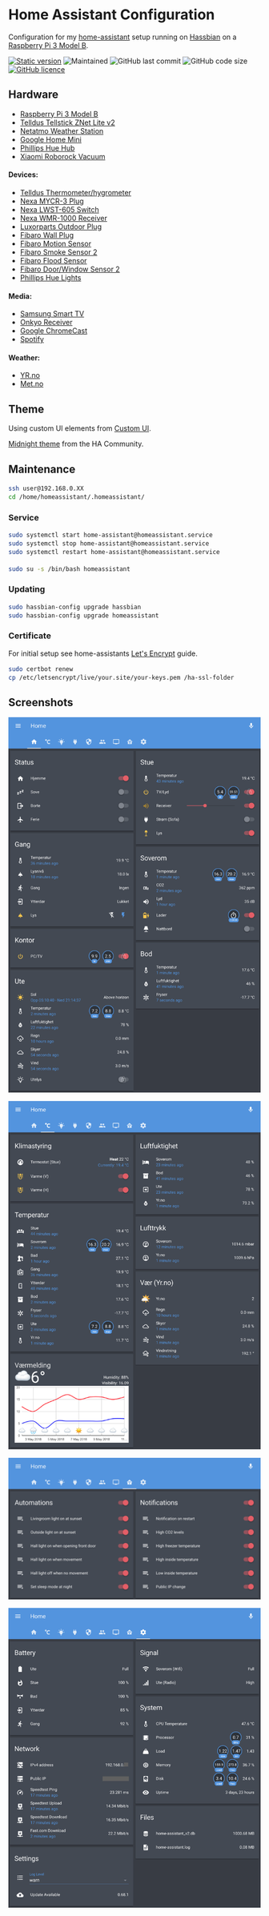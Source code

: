 # Home Assistant Configuration

Configuration for my [home-assistant](https://www.home-assistant.io) setup running on
[Hassbian](https://www.home-assistant.io/docs/installation/hassbian/installation/) on a
[Raspberry Pi 3 Model B](https://www.raspberrypi.org/products/raspberry-pi-3-model-b/).

[![Static version](https://img.shields.io/badge/version-0.85.1-blue.svg)](https://github.com/benct/home-assistant-config/blob/master/.HA_VERSION)
![Maintained](https://img.shields.io/maintenance/yes/2019.svg)
![GitHub last commit](https://img.shields.io/github/last-commit/benct/home-assistant-config.svg)
![GitHub code size](https://img.shields.io/github/languages/code-size/benct/home-assistant-config.svg)
[![GitHub licence](https://img.shields.io/github/license/benct/home-assistant-config.svg)](https://github.com/benct/home-assistant-config/blob/master/LICENCE)

## Hardware

- [Raspberry Pi 3 Model B](https://www.raspberrypi.org/products/raspberry-pi-3-model-b/)
- [Telldus Tellstick ZNet Lite v2](https://home-assistant.io/components/tellduslive/)
- [Netatmo Weather Station](https://home-assistant.io/components/netatmo/)
- [Google Home Mini](https://www.home-assistant.io/components/google_assistant/)
- [Phillips Hue Hub](https://www.home-assistant.io/components/hue/)
- [Xiaomi Roborock Vacuum](https://www.home-assistant.io/components/vacuum.xiaomi_miio/)

#### Devices:
- [Telldus Thermometer/hygrometer](http://telldus.com/produkt/inneute-termohygro-sensor-433mhz/)
- [Nexa MYCR-3 Plug](https://www.clasohlson.com/no/Nexa-MYCR-3,-3-pack-fjernstr%C3%B8mbrytere--/36-6902)
- [Nexa LWST-605 Switch](https://www.clasohlson.com/no/Nexa-LWST-605-trådløs-veggstrømbryter-/36-4614)
- [Nexa WMR-1000 Receiver](https://www.clasohlson.com/no/Nexa-WMR-1000-innbyggingsmottaker-p%C3%A5-av-/36-5940)
- [Luxorparts Outdoor Plug](https://www.kjell.com/no/produkter/elektro-og-verktoy/smarte-hjem/433mhz/fjernstrombryter/utenpaliggende-bryter/luxorparts-mini-fjernstrombryter-for-utendorsbruk-3000-w-p50990)
- [Fibaro Wall Plug](https://products.z-wavealliance.org/products/1653)
- [Fibaro Motion Sensor](https://products.z-wavealliance.org/products/2762)
- [Fibaro Smoke Sensor 2](https://products.z-wavealliance.org/products/1273)
- [Fibaro Flood Sensor](https://products.z-wavealliance.org/products/2791)
- [Fibaro Door/Window Sensor 2](https://products.z-wavealliance.org/products/2181)
- [Phillips Hue Lights](https://www.home-assistant.io/components/light.hue/)

#### Media:
- [Samsung Smart TV](https://home-assistant.io/components/media_player.samsungtv/)
- [Onkyo Receiver](https://www.home-assistant.io/components/media_player.onkyo/)
- [Google ChromeCast](https://www.home-assistant.io/components/media_player.cast/)
- [Spotify](https://www.home-assistant.io/components/media_player.spotify/)

#### Weather:
- [YR.no](https://www.home-assistant.io/components/sensor.yr/)
- [Met.no](https://www.home-assistant.io/components/weather.met/)

## Theme
Using custom UI elements from [Custom UI](https://github.com/andrey-git/home-assistant-custom-ui).

[Midnight theme](https://community.home-assistant.io/t/midnight-theme/28598) from the HA Community.

## Maintenance

```bash
ssh user@192.168.0.XX
cd /home/homeassistant/.homeassistant/
```

### Service
````bash
sudo systemctl start home-assistant@homeassistant.service
sudo systemctl stop home-assistant@homeassistant.service
sudo systemctl restart home-assistant@homeassistant.service

sudo su -s /bin/bash homeassistant
````

### Updating
```bash
sudo hassbian-config upgrade hassbian
sudo hassbian-config upgrade homeassistant
```

### Certificate

For initial setup see home-assistants [Let's Encrypt](https://www.home-assistant.io/docs/ecosystem/certificates/lets_encrypt/) guide.
```bash
sudo certbot renew
cp /etc/letsencrypt/live/your.site/your-keys.pem /ha-ssl-folder
```

## Screenshots

![Home Tab](https://github.com/benct/home-assistant-config/blob/master/screenshots/ha-home.png)

![Climate Tab](https://github.com/benct/home-assistant-config/blob/master/screenshots/ha-climate.png)

![Automations Tab](https://github.com/benct/home-assistant-config/blob/master/screenshots/ha-automations.png)

![Other Tab](https://github.com/benct/home-assistant-config/blob/master/screenshots/ha-other.png)
